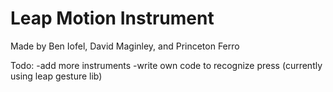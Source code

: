 Leap Motion Instrument
======================

Made by Ben Iofel, David Maginley, and Princeton Ferro

Todo:
-add more instruments
-write own code to recognize press (currently using leap gesture lib)
